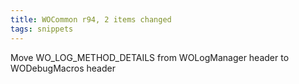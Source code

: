 ```yaml
---
title: WOCommon r94, 2 items changed
tags: snippets
---
```


Move WO\_LOG\_METHOD\_DETAILS from WOLogManager header to WODebugMacros header
